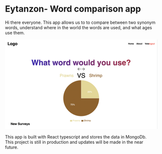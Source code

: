 # Eytanzon- Word comparison app
<p>
Hi there everyone. This app allows us to to compare between two synonym words, understand where in the world the words are used, and what ages use them. 
</p>

![AppImg](./readmeAssets/imgs/projectImg.png)

<p>This app is built with React typescript and stores the data in MongoDb.<br>
This project is still in production and updates will be made in the near future.
</p>


